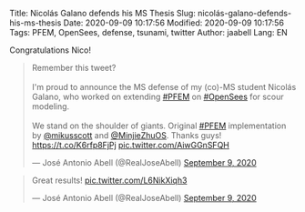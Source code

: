Title: Nicolás Galano defends his MS Thesis
Slug: nicolás-galano-defends-his-ms-thesis
Date: 2020-09-09 10:17:56
Modified: 2020-09-09 10:17:56
Tags: PFEM, OpenSees, defense, tsunami, twitter
Author: jaabell
Lang: EN

<!-- PELICAN_BEGIN_SUMMARY -->



Congratulations Nico!

<blockquote class="twitter-tweet"><p lang="en" dir="ltr">Remember this tweet? <br><br>I&#39;m proud to announce the MS defense of my (co)-MS student Nicolás Galano, who worked on extending <a href="https://twitter.com/hashtag/PFEM?src=hash&amp;ref_src=twsrc%5Etfw">#PFEM</a> on <a href="https://twitter.com/hashtag/OpenSees?src=hash&amp;ref_src=twsrc%5Etfw">#OpenSees</a> for scour modeling. <br><br>We stand on the shoulder of giants. Original <a href="https://twitter.com/hashtag/PFEM?src=hash&amp;ref_src=twsrc%5Etfw">#PFEM</a> implementation by <a href="https://twitter.com/mikusscott?ref_src=twsrc%5Etfw">@mikusscott</a> and <a href="https://twitter.com/MinjieZhuOS?ref_src=twsrc%5Etfw">@MinjieZhuOS</a>. Thanks guys! <a href="https://t.co/K6rfp8FjPj">https://t.co/K6rfp8FjPj</a> <a href="https://t.co/AiwGGnSFQH">pic.twitter.com/AiwGGnSFQH</a></p>&mdash; José Antonio Abell (@RealJoseAbell) <a href="https://twitter.com/RealJoseAbell/status/1303680903193952257?ref_src=twsrc%5Etfw">September 9, 2020</a></blockquote> <script async src="https://platform.twitter.com/widgets.js" charset="utf-8"></script>


<!-- PELICAN_BEGIN_SUMMARY -->

<blockquote class="twitter-tweet" data-conversation="none"><p lang="en" dir="ltr">Great results! <a href="https://t.co/L6NikXiqh3">pic.twitter.com/L6NikXiqh3</a></p>&mdash; José Antonio Abell (@RealJoseAbell) <a href="https://twitter.com/RealJoseAbell/status/1303682401453965319?ref_src=twsrc%5Etfw">September 9, 2020</a></blockquote> <script async src="https://platform.twitter.com/widgets.js" charset="utf-8"></script>